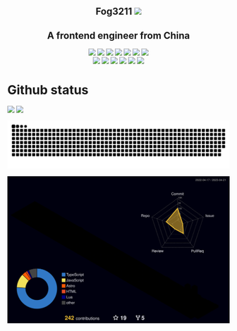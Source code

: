 <p align="center">
<h2 height="200px" align="center">Fog3211 <img src="https://cdn.jsdelivr.net/gh/MaleWeb/picture/images/techblog/hi.gif" width="25"></h2>
<h2 align="center">A frontend engineer from China</h3>
</p>

<p align="center">
<div align="center">
  <img src="https://img.shields.io/badge/-TypeScript-2b6dbf?style=flat&logo=typescript&logoColor=white">
  <img src="https://img.shields.io/badge/-JavaScript-f6da1c?style=flat&logo=javascript&logoColor=white">
  <img src="https://img.shields.io/badge/-React-00b4ce?style=flat&logo=react&logoColor=white">
  <img src="https://img.shields.io/badge/-Vue-46b882?style=flat&logo=vue.js&logoColor=white">
  <img src="https://img.shields.io/badge/-Next-black?style=flat&logo=next.js&logoColor=white">
  <img src="https://img.shields.io/badge/-Node.js-3C873A?style=flat&logo=Node.js&logoColor=white">
  <img src="https://img.shields.io/badge/-MongoDb-00ADD8?style=flat&logo=MongoDb&logoColor=white">
</div>
<div align="center">
  <img src="https://img.shields.io/badge/-Git-ee462c?style=flat&logo=git&logoColor=white">
  <img src="https://img.shields.io/badge/-Nginx-408e43?style=flat&logo=nginx&logoColor=white">
  <img src="https://img.shields.io/badge/-Docker-218bea?style=flat&logo=docker&logoColor=white">
  <img src="https://img.shields.io/badge/-Webpack-%232C3A42?style=flat-square&logo=webpack">
  <img src="https://img.shields.io/badge/-ESLint-%234B32C3?style=flat-square&logo=eslint">
  <img src="https://img.shields.io/badge/-Express-%33A2?style=flat-square&logo=Express">
</div>

# Github status

<div align="left">
<img height="137px" src="https://github-readme-stats.fog3211.vercel.app/api/top-langs/?username=Fog3211&hide_border=true&layout=compact&bg_color=0,73FA79,73FDFF,D783FF&theme=graywhite" />
<img height="137px" src="https://github-readme-stats.fog3211.vercel.app/api?username=Fog3211&hide_border=true&show_icons=true&include_all_commits=true&line_height=21&bg_color=0,085078,85D8CE&theme=graywhite" />
</div>

![grid snake animation](./grid-snake/github-contribution-grid-snake.svg)

![profile-3d-contrib](./profile-3d-contrib/profile-night-rainbow.svg)
